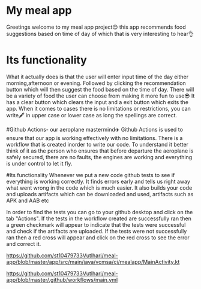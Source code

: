 # My meal app
Greetings welcome to my meal app project😊 this app recommends food suggestions based on time of day of which that is very interesting to hear👌

# Its functionality
What it actually does is that the user will enter input time of the day either morning,afternoon or evening.
Followed by clicking the recommendation button which will then suggest the food based on the time of day.
There will be a variety of food the user can choose from making it more fun to use😎
It has a clear button which clears the input and a exit button which exits the app.
When it comes to cases there is no limitations or restrictions, you can write🖋️ in upper case or lower case as long the spellings are correct.

#Github Actions- our aeroplane mastermind✈️
Github Actions is used to ensure that our app is working effectively with no limitations.
There is a workflow that is created inorder to write our code.
To understand it better think of it as the person who ensures that before departure the aeroplane is safely secured, there are no faults, the engines are working and
everything is under control to let it fly.

#Its functionality
Whenever we put a new code github tests to see if everything is working correctly.
It finds errors early and tells us right away what went wrong in the code which is much easier.
It also builds your code and uploads artifacts which can be downloaded and used, artifacts such as APK and AAB etc

In order to find the tests you can go to your github desktop and click on the tab "Actions".
If the tests in the workflow created are successfully ran then a green checkmark will appear to indicate that the tests were successful and
check if the artifacts are uploaded.
If the tests were not successfully ran then a red cross will appear and click on the red cross to see the error and correct it.


https://github.com/st10479733Vutlhari/meal-app/blob/master/app/src/main/java/vcmsa/ci/mealapp/MainActivity.kt


https://github.com/st10479733Vutlhari/meal-app/blob/master/.github/workflows/main.yml
